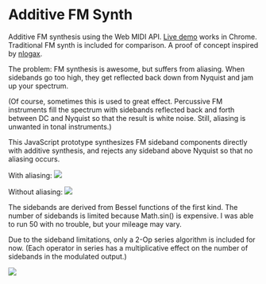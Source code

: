 Additive FM Synth
=================

Additive FM synthesis using the Web MIDI API. [Live demo](https://mmontag.github.io/additive-fm-synth) works in Chrome.
Traditional FM synth is included for comparison.
A proof of concept inspired by [nlogax](https://github.com/nlogax). 

The problem: FM synthesis is awesome, but suffers from aliasing. When sidebands go too high, they get reflected back down from Nyquist and jam up your spectrum.

(Of course, sometimes this is used to great effect. Percussive FM instruments fill the spectrum with sidebands reflected back and forth between DC and Nyquist so that the result is white noise. Still, aliasing is unwanted in tonal instruments.)

This JavaScript prototype synthesizes FM sideband components directly with additive synthesis, and rejects any sideband above Nyquist so that no aliasing occurs.

With aliasing:
<img src="http://d.pr/i/ge8m/2dhPvMxO.png">

Without aliasing:
<img src="http://d.pr/i/1cNAB/4S09Cyz5.png">

The sidebands are derived from Bessel functions of the first kind.
The number of sidebands is limited because Math.sin() is expensive. I was able to run 50 with no trouble, but your mileage may vary. 

Due to the sideband limitations, only a 2-Op series algorithm is included for now. (Each operator in series has a multiplicative effect on the number of sidebands in the modulated output.)

<img src="http://d.pr/i/17nE7/PQFzPArO.png">
